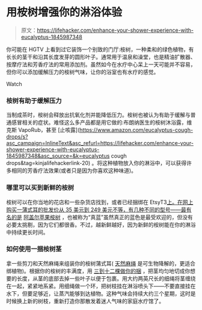 # 用桉树增强你的淋浴体验

> 原文：<https://lifehacker.com/enhance-your-shower-experience-with-eucalyptus-1845987348>

你可能在 HGTV 上看到过它装饰一个别致的门厅:桉树，一种柔和的绿色植物，有长长的茎干和沿其长度发芽的圆形叶子。通常用于温泉和澡堂，也是精油扩散器、按摩疗法和芳香疗法的常用添加剂。虽然如今在水疗中心呆上一天可能并不容易，但你可以添加缓解压力的桉树气味，让你的浴室也有水疗的感觉。

Watch

### 桉树有助于缓解压力

当制成茶时，桉树会释放出抗氧化剂并能降低压力。桉树也被认为有助于缓解与普通感冒相关的症状。难怪这么多产品都是用它做的:布朗纳医生的桉树沐浴露，维克斯 VapoRub，甚至 [止咳露](https://www.amazon.com/eucalyptus-cough-drops/s?asc_campaign=InlineText&asc_refurl=https://lifehacker.com/enhance-your-shower-experience-with-eucalyptus-1845987348&asc_source=&k=eucalyptus cough drops&tag=kinjalifehackerlink-20) 。将这种植物放入你的淋浴中，可以获得许多相同的芳香疗法效果(或者只是因为你喜欢这种味道)。

### 哪里可以买到新鲜的桉树

桉树可以在你当地的花店和一些杂货店找到，或者已经捆绑在 EtsyT3[上。在网上购买一蒲式耳的批发价从 35 美元到 249 美元不等，有几种不同的型号——最有名的是](https://www.etsy.com/listing/772410694/shower-eucalyptus-bunch-aromatherapy?gpla=1&gao=1&&utm_source=google&utm_medium=cpc&utm_campaign=shopping_us_ts1-b-bath_and_beauty-spa_and_relaxation-aromatherapy&utm_custom1=_k_Cj0KCQiAlsv_BRDtARIsAHMGVSbdvRzgzmbrj_zzybApFJFLcq0TXZC5eb3u7xDqhDrLs7kbRFWrtSQaAlJjEALw_wcB_k_&utm_content=go_1843970296_75209120292_346397151343_pla-545844112712_c__772410694_154141272&utm_custom2=1843970296&gclid=Cj0KCQiAlsv_BRDtARIsAHMGVSbdvRzgzmbrj_zzybApFJFLcq0TXZC5eb3u7xDqhDrLs7kbRFWrtSQaAlJjEALw_wcB) [阿盖尔苹果桉树](https://www.gardenia.net/plant/eucalyptus-cinerea) ，也被称为“真蓝”虽然真正的蓝色是最受欢迎的，但没有必要太挑剔，因为它们都很香。不过，越新鲜越好，因为新鲜的桉树能在你的淋浴中持续更长时间。

### 如何使用一捆桉树茎

拿一些剪刀和天然麻绳来组装你的桉树蒲式耳( [天然麻绳](https://www.gardeners.com/buy/natural-3-ply-jute-twine-325-ft/8590151.html) 是可生物降解的，更适合绑植物)。根据你的桉树的丰满度，用 [三到十二棵做你的捆](https://www.healthline.com/health/eucalyptus-in-shower#how-to) ，把茎均匀地切成你想要的长度，从茎的底部去掉一些叶子以便于包裹。用大约两英尺长的细绳将茎缠绕在一起，紧紧地系紧。用细绳做一个环，把树枝挂在淋浴喷头下——不要直接挂在水下，但要足够近，让蒸汽能够到达植物。这种气味会持续大约三个星期，这时是时候换上新的树枝，重新打造你那散发着迷人气味的家庭水疗馆了。
